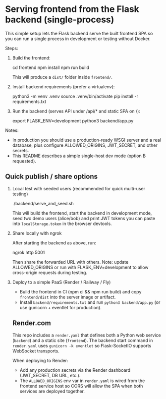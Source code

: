 Serving frontend from the Flask backend (single-process)
=====================================================

This simple setup lets the Flask backend serve the built frontend SPA so you can run a single process in development or testing without Docker.

Steps:

1. Build the frontend:

   cd frontend
   npm install
   npm run build

   This will produce a `dist/` folder inside `frontend/`.

2. Install backend requirements (prefer a virtualenv):

   python3 -m venv .venv
   source .venv/bin/activate
   pip install -r requirements.txt

3. Run the backend (serves API under /api/* and static SPA on /):

   export FLASK_ENV=development
   python3 backend/app.py

Notes:
- In production you should use a production-ready WSGI server and a real database, plus configure ALLOWED_ORIGINS, JWT_SECRET, and other secrets.
- This README describes a simple single-host dev mode (option B requested).

Quick publish / share options
---------------------------

1) Local test with seeded users (recommended for quick multi-user testing)

   ./backend/serve_and_seed.sh

   This will build the frontend, start the backend in development mode, seed two demo users (alice/bob) and print JWT tokens you can paste into `localStorage.token` in the browser devtools.

2) Share locally with ngrok

   After starting the backend as above, run:

     ngrok http 5001

   Then share the forwarded URL with others. Note: update ALLOWED_ORIGINS or run with FLASK_ENV=development to allow cross-origin requests during testing.

3) Deploy to a simple PaaS (Render / Railway / Fly)

   - Build the frontend in CI (npm ci && npm run build) and copy `frontend/dist` into the server image or artifact.
   - Install `backend/requirements.txt` and run `python3 backend/app.py` (or use gunicorn + eventlet for production).

   Render.com
   ----------

   This repo includes a `render.yaml` that defines both a Python web service (`backend`) and a static site (`frontend`). The backend start command in `render.yaml` uses `gunicorn -k eventlet` so Flask-SocketIO supports WebSocket transports.

   When deploying to Render:

      - Add any production secrets via the Render dashboard (JWT_SECRET, DB URL, etc.).
      - The `ALLOWED_ORIGINS` env var in `render.yaml` is wired from the frontend service host so CORS will allow the SPA when both services are deployed together.


